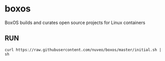 # boxos
BoxOS builds and curates open source projects for Linux containers

## RUN

    curl https://raw.githubusercontent.com/nuveo/boxos/master/initial.sh | sh
